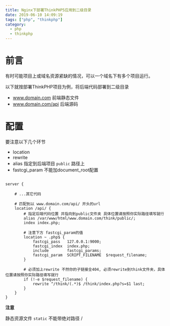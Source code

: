 ```yaml
---
title: Nginx下部署ThinkPHP5应用到二级目录
date: 2019-06-10 14:09:19
tags: ["php", "thinkphp"]
category:
  - php
  - thinkphp
---
```


# 前言
有时可能项目上或域名资源紧缺的情况，可以一个域名下有多个项目运行。

以下就按部署ThinkPHP项目为例，将后端代码部署到二级目录

- www.domain.com 前端静态文件
- www.domain.com/api 后端源码

# 配置

要注意以下几个环节

- location
- rewrite
- alias 指定到后端项目 `public` 路径上
- fastcgi_param 不能加document_root配置

```

server {
    
    # ...其它代码

    # 匹配到以 www.domain.com/api/ 开头的url
    location /api/ {
        # 指定后端代码位置 并指向到public文件夹 具体位置请按照你实际路径填写就行
        alias /var/www/html/www.domain.com/think/public/;
        index index.php;

        # 注意下方 fastcgi_param的值
        location ~ .php$ {
            fastcgi_pass   127.0.0.1:9000;
            fastcgi_index  index.php;
            include        fastcgi_params;
            fastcgi_param  SCRIPT_FILENAME  $request_filename;
        }

        # 必须加上rewrite 不然你的子链接全404, 必须rewrite到think文件夹，具体位置请按照你实际路径填写就行
        if (!-e $request_filename) {
            rewrite ^/think/(.*)$ /think/index.php?s=$1 last;
        }
    }  
}

```

**注意**

静态资源文件 `static` 不能带绝对路径 /
